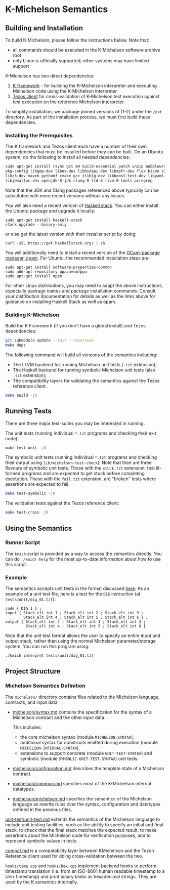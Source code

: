 K-Michelson Semantics
=====================

Building and Installation
-------------------------

To build K-Michelson, please follow the instructions below. Note that:

- all commands should be executed in the K-Michelson software archive root
- only Linux is officially supported; other systems may have limited support

K-Michelson has two direct dependencies:

1. [K framework](https://github.com/kframework/k) - for building the K-Michelson
   interpreter and executing Michelson code using the K-Michelson interpreter
2. [Tezos client](http://tezos.gitlab.io/index.html) for cross-validation of
   K-Michelson test execution against test execution on the reference Michelson
   interpreter.

To simplify installation, we package pinned versions of (1-2) under the `/ext`
directory. As part of the installation process, we must first build these
dependencies.

### Installing the Prerequisites

The K framework and Tezos client each have a number of their own dependencies
that must be installed before they can be built. On an Ubuntu system, do the
following to install all needed dependencies:

```sh
sudo apt-get install rsync git m4 build-essential patch unzip bubblewrap wget  \
pkg-config libgmp-dev libev-dev libhidapi-dev libmpfr-dev flex bison z3        \
libz3-dev maven python3 cmake gcc zlib1g-dev libboost-test-dev libyaml-dev     \
libjemalloc-dev openjdk-8-jdk clang-8 lld-8 llvm-8-tools pcregrep
```

Note that the JDK and Clang packages referenced above typically can be
substituted with more recent versions without any issues.

You will also need a recent version of
[Haskell stack](https://docs.haskellstack.org/en/stable/install_and_upgrade).
You can either install the Ubuntu package and upgrade it locally:

```
sudo apt-get install haskell-stack
stack upgrade --binary-only
```

or else get the latest version with their installer script by doing:

```
curl -sSL https://get.haskellstack.org/ | sh
```

You will additionally need to install a recent version of the
[OCaml package manager, opam](https://opam.ocaml.org/doc/Install.html). For
Ubuntu, the recommended installation steps are:

```
sudo apt-get install software-properties-common
sudo add-apt-repository ppa:avsm/ppa
sudo apt-get install opam
```

For other Linux distributions, you may need to adapt the above instructions,
especially package names and package installation commands.
Consult your distribution documentation for details as well as the links
above for guidance on installing Haskell Stack as well as opam.

### Building K-Michelson

Build the K Framework (if you don't have a global install) and Tezos
dependencies:

```sh
git submodule update --init --recursive
make deps
```

The following command will build all versions of the semantics including:

- The LLVM backend for running Michelson unit tests (`.tzt` extension);
- The Haskell backend for running symbolic Michelson unit tests (also `.tzt`
  extension);
- The compatibility layers for validating the semantics against the Tezos
  reference client.

```sh
make build -j8
```

Running Tests
-------------

There are three major test-suites you may be interested in running.

The unit tests (running individual `*.tzt` programs and checking their exit
code):

```sh
make test-unit -j8
```

The symbolic unit tests (running individual `*.tzt` programs and checking their
output using `lib/michelson-test-check`). Note that their are three flavours of
symbolic unit tests. Those with the `stuck.tzt` extension, test ill-formed
programs and are expected to get stuck before completing exectution. Those with
the `fail.tzt` extension, are "broken" tests where assertions are expected to
fail.

```sh
make test-symbolic -j8
```

The validation tests against the Tezos reference client:

```sh
make test-cross -j8
```

Using the Semantics
-------------------

### Runner Script

The `kmich` script is provided as a way to access the semantics directly.
You can do `./kmich help` for the most up-to-date information about how to use
this script.

### Example

The semantics accepts unit tests in the format discussed
[here](https://gitlab.com/tezos/tezos/-/merge_requests/1487/diffs).
As an example of a unit test file, here is a test for the `DIG`
instruction (at `tests/unit/dig_01.tzt`):

```tzt
code { DIG 1 } ;
input { Stack_elt int 1 ; Stack_elt int 2 ; Stack_elt int 3 ;
        Stack_elt int 4 ; Stack_elt int 5 ; Stack_elt int 6 } ;
output { Stack_elt int 2 ; Stack_elt int 1 ; Stack_elt int 3 ;
         Stack_elt int 4 ; Stack_elt int 5 ; Stack_elt int 6 }
```

Note that the unit test format allows the user to specify an entire input and
output stack, rather than using the normal Michelson parameter/storage system.
You can run this program using:

```sh
./kmich interpret tests/unit/dig_01.tzt
```

Project Structure
-----------------

### Michelson Semantics Definition

The `michelson/` directory contains files related to the Michelson language,
contracts, and input data

- [michelson/syntax.md](./michelson/syntax.md) contains the specification for
  the syntax of a Michelson contract and the other input data.

  This includes:

  * the core michelson syntax (module `MICHELSON-SYNTAX`),
  * additional syntax for constructs emitted during execution (module `MICHELSON-INTERNAL-SYNTAX`),
  * extensions to support concrete (module `UNIT-TEST-SYNTAX`) and symbolic (module `SYMBOLIC-UNIT-TEST-SYNTAX`) unit tests.
  
- [michelson/configuration.md](./michelson/configuration.md) describes the
  template state of a Michelson contract.
- [michelson/common.md](./michelson/common.md) specifies most of the
  K-Michelson internal datatypes.
- [michelson/michelson.md](./michelson/michelson.md) specifies the semantics of
  the Michelson language as rewrite rules over the syntax, configuration and
  datatypes defined in the previous files.

[unit-test/unit-test.md](./unit-test/unit-test.md) extends the semantics of the
Michelson language to include unit testing facilities, such as the ability to
specify an initial and final stack, to check that the final stack matches the
expected result, to make assertions about the Michelson code for verification
purposes, and to represent symbolic values in tests.

[compat.md](./compat.md) is a compatability layer between KMichelson and the
Tezon Reference client used for doing cross-validation between the two.

`hooks/time.cpp` and `hooks/hex.cpp` implement backend hooks to perform
timestamp translation (i.e. from an ISO-8601 human readable timestamp to a Unix
timestamp) and print binary blobs as hexadecimal strings.  They are used by the
K semantics internally.
